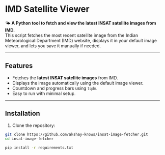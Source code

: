 # IMD Satellite Viewer

🌤️ **A Python tool to fetch and view the latest INSAT satellite images from IMD.**  
This script fetches the most recent satellite image from the Indian Meteorological Department (IMD) website, displays it in your default image viewer, and lets you save it manually if needed.

---

## Features

- Fetches the **latest INSAT satellite images** from IMD.  
- Displays the image automatically using the default image viewer.  
- Countdown and progress bars using `tqdm`.  
- Easy to run with minimal setup.

---

## Installation

1. Clone the repository:

```bash
git clone https://github.com/akshay-knows/insat-image-fetcher.git
cd insat-image-fetcher

pip install -r requirements.txt

